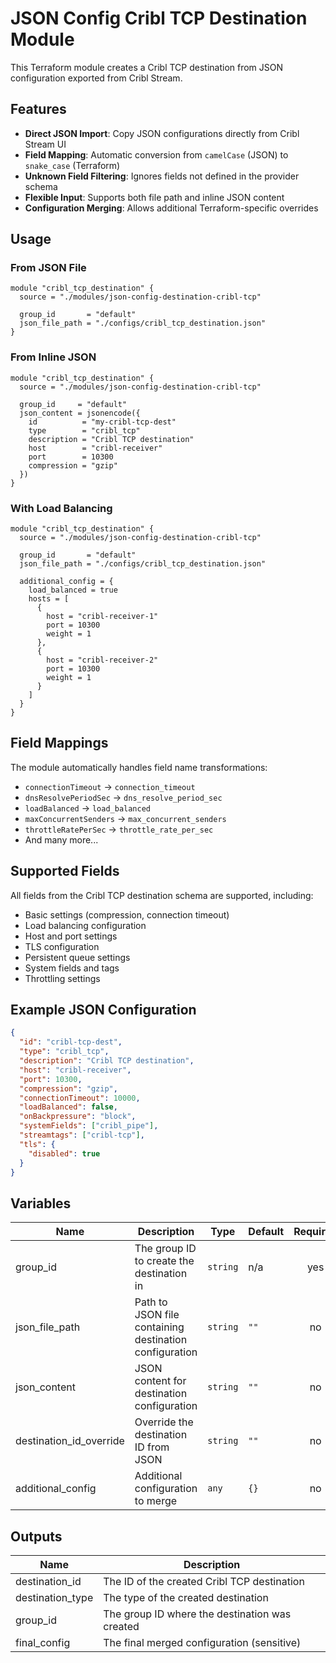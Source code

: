 # JSON Config Cribl TCP Destination Module

This Terraform module creates a Cribl TCP destination from JSON configuration exported from Cribl Stream.

## Features

- **Direct JSON Import**: Copy JSON configurations directly from Cribl Stream UI
- **Field Mapping**: Automatic conversion from `camelCase` (JSON) to `snake_case` (Terraform)
- **Unknown Field Filtering**: Ignores fields not defined in the provider schema
- **Flexible Input**: Supports both file path and inline JSON content
- **Configuration Merging**: Allows additional Terraform-specific overrides

## Usage

### From JSON File

```hcl
module "cribl_tcp_destination" {
  source = "./modules/json-config-destination-cribl-tcp"

  group_id       = "default"
  json_file_path = "./configs/cribl_tcp_destination.json"
}
```

### From Inline JSON

```hcl
module "cribl_tcp_destination" {
  source = "./modules/json-config-destination-cribl-tcp"

  group_id     = "default"
  json_content = jsonencode({
    id          = "my-cribl-tcp-dest"
    type        = "cribl_tcp"
    description = "Cribl TCP destination"
    host        = "cribl-receiver"
    port        = 10300
    compression = "gzip"
  })
}
```

### With Load Balancing

```hcl
module "cribl_tcp_destination" {
  source = "./modules/json-config-destination-cribl-tcp"

  group_id       = "default"
  json_file_path = "./configs/cribl_tcp_destination.json"
  
  additional_config = {
    load_balanced = true
    hosts = [
      {
        host = "cribl-receiver-1"
        port = 10300
        weight = 1
      },
      {
        host = "cribl-receiver-2"
        port = 10300
        weight = 1
      }
    ]
  }
}
```

## Field Mappings

The module automatically handles field name transformations:

- `connectionTimeout` → `connection_timeout`
- `dnsResolvePeriodSec` → `dns_resolve_period_sec`
- `loadBalanced` → `load_balanced`
- `maxConcurrentSenders` → `max_concurrent_senders`
- `throttleRatePerSec` → `throttle_rate_per_sec`
- And many more...

## Supported Fields

All fields from the Cribl TCP destination schema are supported, including:

- Basic settings (compression, connection timeout)
- Load balancing configuration
- Host and port settings
- TLS configuration
- Persistent queue settings
- System fields and tags
- Throttling settings

## Example JSON Configuration

```json
{
  "id": "cribl-tcp-dest",
  "type": "cribl_tcp",
  "description": "Cribl TCP destination",
  "host": "cribl-receiver",
  "port": 10300,
  "compression": "gzip",
  "connectionTimeout": 10000,
  "loadBalanced": false,
  "onBackpressure": "block",
  "systemFields": ["cribl_pipe"],
  "streamtags": ["cribl-tcp"],
  "tls": {
    "disabled": true
  }
}
```

## Variables

| Name | Description | Type | Default | Required |
|------|-------------|------|---------|:--------:|
| group_id | The group ID to create the destination in | `string` | n/a | yes |
| json_file_path | Path to JSON file containing destination configuration | `string` | `""` | no |
| json_content | JSON content for destination configuration | `string` | `""` | no |
| destination_id_override | Override the destination ID from JSON | `string` | `""` | no |
| additional_config | Additional configuration to merge | `any` | `{}` | no |

## Outputs

| Name | Description |
|------|-------------|
| destination_id | The ID of the created Cribl TCP destination |
| destination_type | The type of the created destination |
| group_id | The group ID where the destination was created |
| final_config | The final merged configuration (sensitive) |
